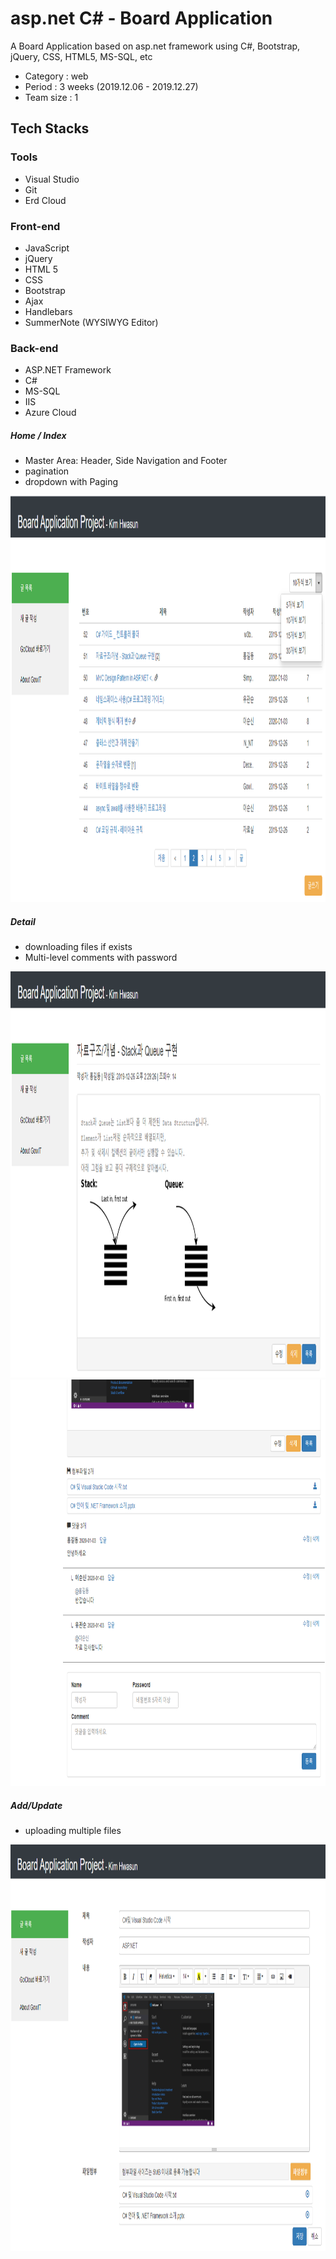 # asp.net C# - Board Application
A Board Application based on asp.net framework using C#, Bootstrap, jQuery, CSS, HTML5, MS-SQL, etc

- Category : web
- Period : 3 weeks (2019.12.06 - 2019.12.27)
- Team size : 1



## Tech Stacks
### Tools
- Visual Studio
- Git
- Erd Cloud

### Front-end
- JavaScript
- jQuery
- HTML 5
- CSS
- Bootstrap
- Ajax
- Handlebars
- SummerNote (WYSIWYG Editor)

### Back-end
- ASP.NET Framework
- C#
- MS-SQL
- IIS
- Azure Cloud


##### Home / Index
- Master Area:  Header, Side Navigation and Footer
- pagination
- dropdown with Paging <br>
<img src="https://github.com/hskim2019/board-application/blob/master/BoardApp/images/Home.PNG" width="900" height="650">

##### Detail
- downloading files if exists
- Multi-level comments with password </br>
<img src="https://github.com/hskim2019/board-application/blob/master/BoardApp/images/Detail1.PNG" width="900" height="650">
<img src="https://github.com/hskim2019/board-application/blob/master/BoardApp/images/Comment.PNG" width="900" height="650">


##### Add/Update
- uploading multiple files </br>
<img src="https://github.com/hskim2019/board-application/blob/master/BoardApp/images/Add.PNG" width="900" height="650">